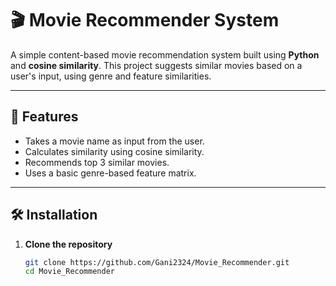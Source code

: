 # 🎬 Movie Recommender System

A simple content-based movie recommendation system built using **Python** and **cosine similarity**. This project suggests similar movies based on a user's input, using genre and feature similarities.

---

## 🚀 Features

- Takes a movie name as input from the user.
- Calculates similarity using cosine similarity.
- Recommends top 3 similar movies.
- Uses a basic genre-based feature matrix.

---

## 🛠️ Installation

1. **Clone the repository**
   ```bash
   git clone https://github.com/Gani2324/Movie_Recommender.git
   cd Movie_Recommender
